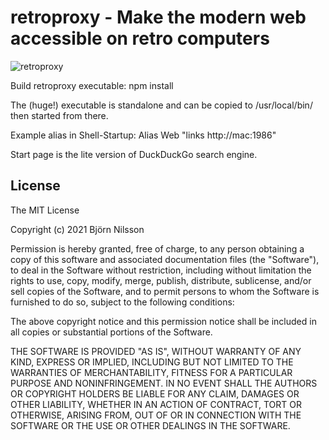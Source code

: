 # retroproxy - Make the modern web accessible on retro computers

![retroproxy](https://raw.github.com/bni/retroproxy/master/retroproxy.png)

Build retroproxy executable:
npm install

The (huge!) executable is standalone and can be copied to /usr/local/bin/ then started from there.

Example alias in Shell-Startup:
Alias Web "links http://mac:1986"

Start page is the lite version of DuckDuckGo search engine.

## License
The MIT License

Copyright (c) 2021 Björn Nilsson

Permission is hereby granted, free of charge, to any person obtaining a copy of this software and associated documentation files (the "Software"), to deal in the Software without restriction, including without limitation the rights to use, copy, modify, merge, publish, distribute, sublicense, and/or sell copies of the Software, and to permit persons to whom the Software is furnished to do so, subject to the following conditions:

The above copyright notice and this permission notice shall be included in all copies or substantial portions of the Software.

THE SOFTWARE IS PROVIDED "AS IS", WITHOUT WARRANTY OF ANY KIND, EXPRESS OR IMPLIED, INCLUDING BUT NOT LIMITED TO THE WARRANTIES OF MERCHANTABILITY, FITNESS FOR A PARTICULAR PURPOSE AND NONINFRINGEMENT. IN NO EVENT SHALL THE AUTHORS OR COPYRIGHT HOLDERS BE LIABLE FOR ANY CLAIM, DAMAGES OR OTHER LIABILITY, WHETHER IN AN ACTION OF CONTRACT, TORT OR OTHERWISE, ARISING FROM, OUT OF OR IN CONNECTION WITH THE SOFTWARE OR THE USE OR OTHER DEALINGS IN THE SOFTWARE.
